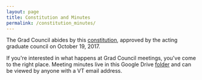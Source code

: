 ```yaml
---
layout: page
title: Constitution and Minutes
permalink: /constitution_minutes/
---
```


The Grad Council abides by this [constitution](https://docs.google.com/a/vt.edu/document/d/1YrcqQCxML7jFIrtPRbh80wkqDbkA-7syDoGd6AdtGpQ/edit?usp=sharing), approved by the acting graduate council on October 19, 2017.

If you're interested in what happens at Grad Council meetings, you've come to the right place.
Meeting minutes live in this Google Drive [folder](https://drive.google.com/open?id=0B18IykdpRSYPVE9tQUExLUd3c2s) and can be viewed by anyone with a VT email address.